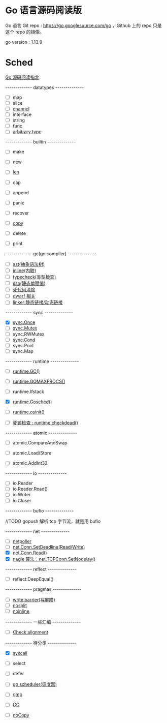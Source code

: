 # Go 语言源码阅读版 


Go 语言 Git repo : https://go.googlesource.com/go ，Github 上的 repo 只是这个 repo 的镜像。   


go version : 1.13.9 

[rf]: https://reneefrench.blogspot.com/
[cc3-by]: https://creativecommons.org/licenses/by/3.0/

# Sched   

[Go 源码阅读指北](notes/gosrc_structure.md)

------------- datatypes --------------  

- [ ] map  
- [ ] slice 
- [ ] [channel](notes/datatype_channel.md)  
- [ ] interface  
- [ ] string
- [ ] func 
- [ ] [arbitrary type](notes/datatype_arbitrary.md) 

------------- builtin --------------   

- [ ] make  
- [ ] new  
- [ ] [len](notes/builtin_len.md)   
- [ ] cap  
- [ ] append   
- [ ] panic   
- [ ] recover  
- [ ] [copy](notes/builtin_copy.md)  
- [ ] delete  
- [ ] print 



------------- gc(go compiler) --------------    

- [ ] [ast(抽象语法树)](notes/gc_ast.md)
- [ ] [inline(内联)](notes/gc_inline.md) 
- [ ] [typecheck(类型检查)](notes/gc_inline.md)  
- [ ] [ssa(静态单赋值)](notes/gc_ssa.md)  
- [ ] [死代码消除](notes/gc_deadcode.md) 
- [ ] [dwarf 相关](notes/gc_dwarf.md)  
- [ ] [linker:静态链接/动态链接](notes/gc_linker.md)  

------------- sync --------------

- [x] [sync.Once](notes/sync_once.md)   
- [ ] [sync.Mutex](notes/sync_mutex.md)  
- [ ] sync.RWMutex   
- [ ] [sync.Cond](notes/sync_cond.md)  
- [ ] sync.Pool  
- [ ] sync.Map 

------------- runtime --------------   
- [ ] [runtime.GC()]()  
- [ ] [runtime.GOMAXPROCS()](notes/runtime_gomaxprocs.md)  
- [ ] runtime.lfstack 
- [x] [runtime.Gosched()](notes/runtime_gosched.md)  
- [ ] [runtime.osinit()](notes/runtime_osinit.md)  
- [ ] [死锁检查 : runtime.checkdead()](notes/runtime_checkdead.md)


------------- atomic --------------

- [ ] atomic.CompareAndSwap  
- [ ] atomic.Load/Store     
- [ ] atomic.AddInt32 


------------- io --------------  

- [ ] io.Reader  
- [ ] io.Reader.Read()   
- [ ] io.Writer 
- [ ] io.Closer  

------------- bufio --------------  

//TODO gopush 解析 tcp 字节流，就是用 bufio

------------- net --------------


- [ ] [netpoller](notes/net_netpoller.md) 
- [ ] [net.Conn.SetDeadline(Read/Write)](notes/net_deadline_annotation.md)
- [x] [net.Conn.Read()](notes/net_conn_read.md)   
- [x] [nagle 算法：net.TCPConn.SetNodelay()](notes/net_tcp_nagle.md)  
 
 ------------- reflect --------------  
 
 - [ ] reflect.DeepEqual()
   
 ------------- pragmas --------------  

- [ ] [write barrier(写屏障)](notes/other_barrier.md)  
- [ ] [nosplit]()  
- [ ] [noinline]()

------------- 一些汇编 --------------  

- [ ] [Check alignment](notes/asm_check_alignment.md)


------------- 待分类 --------------  

- [x] [syscall](notes/syscall.md)  
- [ ] select  
- [ ] defer   
- [ ] [go scheduler(调度器)](notes/other_scheduler.md)
- [ ] [gmp](notes/other_gmp.md) 
- [ ] [GC]()  
- [ ] [noCopy](notes/other_nocopy.md)
  
